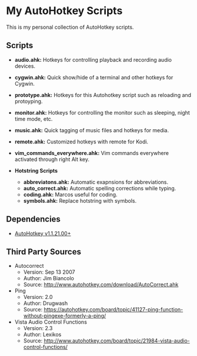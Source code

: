 My AutoHotkey Scripts
=====================

This is my personal collection of AutoHotkey scripts.

Scripts
-------
* __audio.ahk:__ Hotkeys for controlling playback and recording audio devices.
* __cygwin.ahk:__ Quick show/hide of a terminal and other hotkeys for Cygwin.
* __prototype.ahk:__ Hotkeys for this Autohotkey script such as reloading and protoyping.
* __monitor.ahk:__ Hotkeys for controlling the monitor such as sleeping, night time mode, etc.
* __music.ahk:__ Quick tagging of music files and hotkeys for media.
* __remote.ahk:__ Customized hotkeys with remote for Kodi.
* __vim_commands_everywhere.ahk:__ Vim commands everywhere activated through right Alt key.

* __Hotstring Scripts__
  - __abbreviatons.ahk:__ Automatic exapnsions for abbreviations.
  - __auto_correct.ahk:__ Automatic spelling corrections while typing.
  - __coding.ahk:__ Marcos useful for coding.
  - __symbols.ahk:__ Replace hotstring with symbols.

Dependencies
------------
* [AutoHotkey v1.1.21.00+](http://ahkscript.org/)

Third Party Sources
-------------------
* Autocorrect
  - Version: Sep 13 2007
  - Author: Jim Biancolo
  - Source: http://www.autohotkey.com/download/AutoCorrect.ahk
* Ping
  - Version: 2.0
  - Author: Drugwash
  - Source: https://autohotkey.com/board/topic/41127-ping-function-without-pingexe-formerly-a-ping/
* Vista Audio Control Functions
  - Version: 2.3
  - Author: Lexikos
  - Source: http://www.autohotkey.com/board/topic/21984-vista-audio-control-functions/
